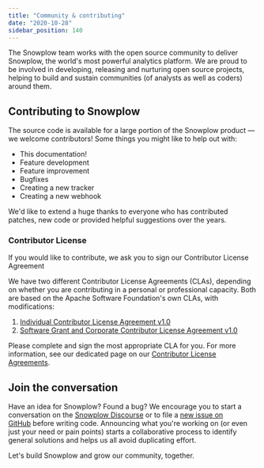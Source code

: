```yaml
---
title: "Community & contributing"
date: "2020-10-28"
sidebar_position: 140
---
```


The Snowplow team works with the open source community to deliver Snowplow, the world's most powerful analytics platform. We are proud to be involved in developing, releasing and nurturing open source projects, helping to build and sustain communities (of analysts as well as coders) around them.

## Contributing to Snowplow

The source code is available for a large portion of the Snowplow product — we welcome contributors! Some things you might like to help out with:

- This documentation!
- Feature development
- Feature improvement
- Bugfixes
- Creating a new tracker
- Creating a new webhook

We'd like to extend a huge thanks to everyone who has contributed patches, new code or provided helpful suggestions over the years.

### Contributor License

If you would like to contribute, we ask you to sign our Contributor License Agreement

We have two different Contributor License Agreements (CLAs), depending on whether you are contributing in a personal or professional capacity. Both are based on the Apache Software Foundation's own CLAs, with modifications:

1. [Individual Contributor License Agreement v1.0](https://docs.google.com/forms/d/1J1FNYq9538ndzzcBdlCbxPo1yFiOY4mwalhDTSl1pgg/viewform)
2. [Software Grant and Corporate Contributor License Agreement v1.0](https://docs.google.com/forms/d/1ZUzz7lQJhs7oZqbkBL1bp0r048hAi7uIN6aLWCyZWWs/viewform)

Please complete and sign the most appropriate CLA for you. For more information, see our dedicated page on our [Contributor License Agreements](/docs/contributing/contributor-license-agreement/index.md).

## Join the conversation

Have an idea for Snowplow? Found a bug? We encourage you to start a conversation on the [Snowplow Discourse](https://discourse.snowplow.io/) or to file a [new issue on GitHub](https://github.com/snowplow/snowplow/issues/new) before writing code. Announcing what you're working on (or even just your need or pain points) starts a collaborative process to identify general solutions and helps us all avoid duplicating effort.

Let's build Snowplow and grow our community, together.
